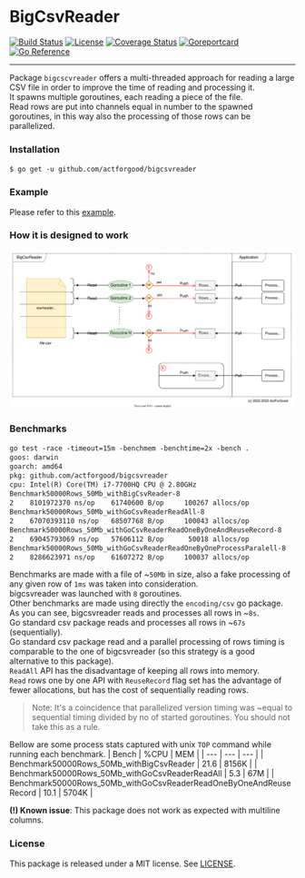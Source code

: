 # BigCsvReader

[![Build Status](https://github.com/actforgood/bigcsvreader/actions/workflows/build.yml/badge.svg)](https://github.com/actforgood/bigcsvreader/actions/workflows/build.yml)
[![License](https://img.shields.io/badge/license-MIT-blue)](https://raw.githubusercontent.com/actforgood/bigcsvreader/main/LICENSE)
[![Coverage Status](https://coveralls.io/repos/github/actforgood/bigcsvreader/badge.svg?branch=main)](https://coveralls.io/github/actforgood/bigcsvreader?branch=main)
[![Goreportcard](https://goreportcard.com/badge/github.com/actforgood/bigcsvreader)](https://goreportcard.com/report/github.com/actforgood/bigcsvreader)
[![Go Reference](https://pkg.go.dev/badge/github.com/actforgood/bigcsvreader.svg)](https://pkg.go.dev/github.com/actforgood/bigcsvreader)  

---  

Package `bigcscvreader` offers a multi-threaded approach for reading a large CSV file in order to improve the time of reading and processing it.  
It spawns multiple goroutines, each reading a piece of the file.  
Read rows are put into channels equal in number to the spawned goroutines, in this way also the processing of those rows can be parallelized.  


### Installation

```shell
$ go get -u github.com/actforgood/bigcsvreader
```

### Example

Please refer to this [example](https://pkg.go.dev/github.com/actforgood/bigcsvreader#example-CsvReader).


### How it is designed to work
![BigCsvReader-HowItWorks](docs/how-it-works.svg)


### Benchmarks
```
go test -race -timeout=15m -benchmem -benchtime=2x -bench .
goos: darwin
goarch: amd64
pkg: github.com/actforgood/bigcsvreader
cpu: Intel(R) Core(TM) i7-7700HQ CPU @ 2.80GHz
Benchmark50000Rows_50Mb_withBigCsvReader-8                             	       2	8101972370 ns/op	61740600 B/op	  100267 allocs/op
Benchmark50000Rows_50Mb_withGoCsvReaderReadAll-8                       	       2	67070393110 ns/op	68507768 B/op	  100043 allocs/op
Benchmark50000Rows_50Mb_withGoCsvReaderReadOneByOneAndReuseRecord-8    	       2	69045793069 ns/op	57606112 B/op	   50018 allocs/op
Benchmark50000Rows_50Mb_withGoCsvReaderReadOneByOneProcessParalell-8   	       2	8286623971 ns/op	61607272 B/op	  100037 allocs/op
```

Benchmarks are made with a file of ~`50Mb` in size, also a fake processing of any given row of `1ms` was taken into consideration.  
bigcsvreader was launched with `8` goroutines.  
Other benchmarks are made using directly the `encoding/csv` go package.  
As you can see, bigcsvreader reads and processes all rows in ~`8s`.  
Go standard csv package reads and processes all rows in ~`67s` (sequentially).  
Go standard csv package read and a parallel processing of rows timing is comparable to the one of bigcsvreader (so this strategy is a good alternative to this package).  
`ReadAll` API has the disadvantage of keeping all rows into memory.  
`Read` rows one by one API with `ReuseRecord` flag set has the advantage of fewer allocations, but has the cost of sequentially reading rows.  
> Note: It's a coincidence that parallelized version timing was ~equal to sequential timing divided by no of started goroutines. You should not take this as a rule.

Bellow are some process stats captured with unix `TOP` command while running each benchmark.
| Bench | %CPU | MEM |
| --- | --- | --- |
| Benchmark50000Rows_50Mb_withBigCsvReader | 21.6 | 8156K |
| Benchmark50000Rows_50Mb_withGoCsvReaderReadAll | 5.3 | 67M |
| Benchmark50000Rows_50Mb_withGoCsvReaderReadOneByOneAndReuseRecord | 10.1 | 5704K |


**(!) Known issue**:
This package does not work as expected with multiline columns.


### License
This package is released under a MIT license. See [LICENSE](LICENSE).  
